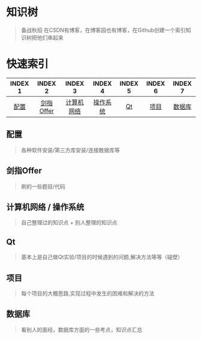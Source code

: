 # 知识树
>备战秋招
在CSDN有博客，在博客园也有博客，在Github创建一个索引知识树把他们串起来

# 快速索引
| INDEX 1 | INDEX 2 | INDEX 3| INDEX 4 | INDEX 5 | INDEX 6 | INDEX 7 |
| :--------: | :---------: | :---------: | :---------: | :---------: | :---------:| :---------:|
| [配置](https://github.com/Artist-V/MySkillTree/blob/master/配置.md) | [剑指Offer](https://github.com/Artist-V/MySkillTree/blob/master/%E5%89%91%E6%8C%87Offer.md) | [计算机网络](https://github.com/Artist-V/MySkillTree/blob/master/%E8%AE%A1%E7%AE%97%E6%9C%BA%E7%BD%91%E7%BB%9C.md) | [操作系统](https://github.com/Artist-V/MySkillTree/blob/master/%E6%93%8D%E4%BD%9C%E7%B3%BB%E7%BB%9F.md) | [Qt](https://github.com/Artist-V/MySkillTree/blob/master/QT.md) | [项目](https://github.com/Artist-V/MySkillTree/blob/master/%E9%A1%B9%E7%9B%AE.md) | [数据库](https://github.com/Artist-V/MySkillTree/blob/master/QT.md) |

## 配置
>各种软件安装/第三方库安装/连接数据库等

## 剑指Offer
>刷的一些题目/代码

## 计算机网络 / 操作系统
>自己整理过的知识点 + 别人整理的知识点

## Qt
>基本上是自己做Qt实验/项目的时候遇到的问题,解决方法等等（碰壁）

## 项目
>每个项目的大概思路,实现过程中发生的困难和解决的方法

## 数据库
>看别人的面经，数据库方面的一些考点，知识点汇总
